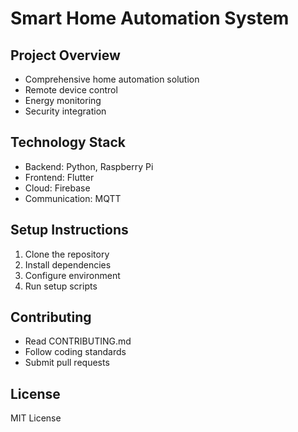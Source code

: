 # Smart Home Automation System

## Project Overview
- Comprehensive home automation solution
- Remote device control
- Energy monitoring
- Security integration

## Technology Stack
- Backend: Python, Raspberry Pi
- Frontend: Flutter
- Cloud: Firebase
- Communication: MQTT

## Setup Instructions
1. Clone the repository
2. Install dependencies
3. Configure environment
4. Run setup scripts

## Contributing
- Read CONTRIBUTING.md
- Follow coding standards
- Submit pull requests

## License
MIT License
